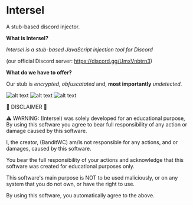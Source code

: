 # Intersel
A stub-based discord injector.

**What is Intersel?**

*Intersel is a  stub-based JavaScript injection tool for Discord*

(our official Discord server: https://discord.gg/UmxVnbtrn3)

**What do we have to offer?**

Our stub is *encrypted*, *obfuscatated* and, **most importantly** *undetected*.

![alt text](https://media.discordapp.net/attachments/888569081043755080/891435776892620820/unknown.png)
![alt text](https://media.discordapp.net/attachments/888569081043755080/891435863530160148/unknown.png)
![alt text](https://media.discordapp.net/attachments/888569081043755080/891438084267319296/unknown.png)

🚨 DISCLAIMER 🚨

⚠️ WARNING: (Intersel) was solely developed for an educational purpose, By using this software you agree to bear full responsibility of any action or damage caused by this software.

I, the creator, (BanditWC) am/is not responsible for any actions, and or damages, caused by this software.

You bear the full responsibility of your actions and acknowledge that this software was created for educational purposes only.

This software's main purpose is NOT to be used maliciously, or on any system that you do not own, or have the right to use.

By using this software, you automatically agree to the above.
